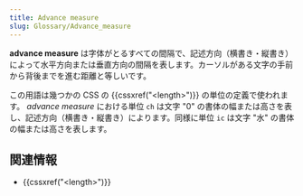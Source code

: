 ```yaml
---
title: Advance measure
slug: Glossary/Advance_measure
---
```


**advance measure** は字体がとるすべての間隔で、記述方向（横書き・縦書き）によって水平方向または垂直方向の間隔を表します。カーソルがある文字の手前から背後までを進む距離と等しいです。

この用語は幾つかの CSS の {{cssxref("&lt;length&gt;")}} の単位の定義で使われます。
_advance measure_ における単位 `ch` は文字 "0" の書体の幅または高さを表し、記述方向（横書き・縦書き）によります。同様に単位 `ic` は文字 "水" の書体の幅または高さを表します。

## 関連情報

- {{cssxref("&lt;length&gt;")}}
